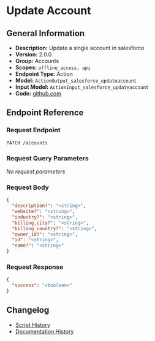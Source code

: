 <!-- BEGIN GENERATED CONTENT -->
# Update Account

## General Information

- **Description:** Update a single account in salesforce
- **Version:** 2.0.0
- **Group:** Accounts
- **Scopes:** `offline_access, api`
- **Endpoint Type:** Action
- **Model:** `ActionOutput_salesforce_updateaccount`
- **Input Model:** `ActionInput_salesforce_updateaccount`
- **Code:** [github.com](https://github.com/NangoHQ/integration-templates/tree/main/integrations/salesforce/actions/update-account.ts)


## Endpoint Reference

### Request Endpoint

`PATCH /accounts`

### Request Query Parameters

_No request parameters_

### Request Body

```json
{
  "description?": "<string>",
  "website?": "<string>",
  "industry?": "<string>",
  "billing_city?": "<string>",
  "billing_country?": "<string>",
  "owner_id?": "<string>",
  "id": "<string>",
  "name?": "<string>"
}
```

### Request Response

```json
{
  "success": "<boolean>"
}
```

## Changelog

- [Script History](https://github.com/NangoHQ/integration-templates/commits/main/integrations/salesforce/actions/update-account.ts)
- [Documentation History](https://github.com/NangoHQ/integration-templates/commits/main/integrations/salesforce/actions/update-account.md)

<!-- END  GENERATED CONTENT -->

